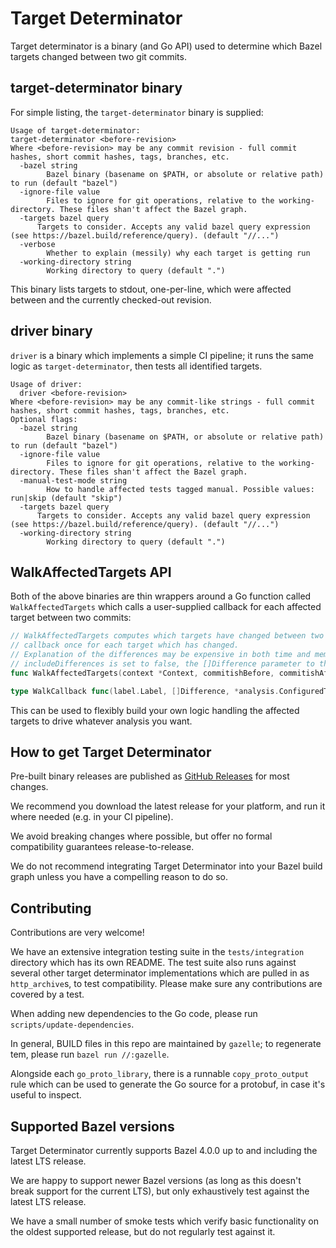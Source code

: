 # Target Determinator

Target determinator is a binary (and Go API) used to determine which Bazel targets changed between two git commits.

## target-determinator binary

For simple listing, the `target-determinator` binary is supplied:

```
Usage of target-determinator:
target-determinator <before-revision>
Where <before-revision> may be any commit revision - full commit hashes, short commit hashes, tags, branches, etc.
  -bazel string
    	Bazel binary (basename on $PATH, or absolute or relative path) to run (default "bazel")
  -ignore-file value
    	Files to ignore for git operations, relative to the working-directory. These files shan't affect the Bazel graph.
  -targets bazel query
      Targets to consider. Accepts any valid bazel query expression (see https://bazel.build/reference/query). (default "//...")
  -verbose
    	Whether to explain (messily) why each target is getting run
  -working-directory string
    	Working directory to query (default ".")
```

This binary lists targets to stdout, one-per-line, which were affected between <before-revision> and the currently checked-out revision.

## driver binary

`driver` is a binary which implements a simple CI pipeline; it runs the same logic as `target-determinator`, then tests all identified targets.

```
Usage of driver:
  driver <before-revision>
Where <before-revision> may be any commit-like strings - full commit hashes, short commit hashes, tags, branches, etc.
Optional flags:
  -bazel string
    	Bazel binary (basename on $PATH, or absolute or relative path) to run (default "bazel")
  -ignore-file value
    	Files to ignore for git operations, relative to the working-directory. These files shan't affect the Bazel graph.
  -manual-test-mode string
    	How to handle affected tests tagged manual. Possible values: run|skip (default "skip")
  -targets bazel query
      Targets to consider. Accepts any valid bazel query expression (see https://bazel.build/reference/query). (default "//...")
  -working-directory string
    	Working directory to query (default ".")
```

## WalkAffectedTargets API

Both of the above binaries are thin wrappers around a Go function called `WalkAffectedTargets` which calls a user-supplied callback for each affected target between two commits:

```go
// WalkAffectedTargets computes which targets have changed between two commits, and calls
// callback once for each target which has changed.
// Explanation of the differences may be expensive in both time and memory to compute, so if
// includeDifferences is set to false, the []Difference parameter to the callback will always be nil.
func WalkAffectedTargets(context *Context, commitishBefore, commitishAfter LabelledGitRev, pattern label.Pattern, includeDifferences bool, callback WalkCallback) error { ... }

type WalkCallback func(label.Label, []Difference, *analysis.ConfiguredTarget)
```

This can be used to flexibly build your own logic handling the affected targets to drive whatever analysis you want.

## How to get Target Determinator

Pre-built binary releases are published as [GitHub Releases](https://github.com/bazel-contrib/target-determinator/releases) for most changes.

We recommend you download the latest release for your platform, and run it where needed (e.g. in your CI pipeline).

We avoid breaking changes where possible, but offer no formal compatibility guarantees release-to-release.

We do not recommend integrating Target Determinator into your Bazel build graph unless you have a compelling reason to do so.

## Contributing

Contributions are very welcome!

We have an extensive integration testing suite in the `tests/integration` directory which has its own README. The test suite also runs against several other target determinator implementations which are pulled in as `http_archive`s, to test compatibility. Please make sure any contributions are covered by a test.

When adding new dependencies to the Go code, please run `scripts/update-dependencies`.

In general, BUILD files in this repo are maintained by `gazelle`; to regenerate tem, please run `bazel run //:gazelle`.

Alongside each `go_proto_library`, there is a runnable `copy_proto_output` rule which can be used to generate the Go source for a protobuf, in case it's useful to inspect.

## Supported Bazel versions

Target Determinator currently supports Bazel 4.0.0 up to and including the latest LTS release.

We are happy to support newer Bazel versions (as long as this doesn't break support for the current LTS), but only exhaustively test against the latest LTS release.

We have a small number of smoke tests which verify basic functionality on the oldest supported release, but do not regularly test against it.
